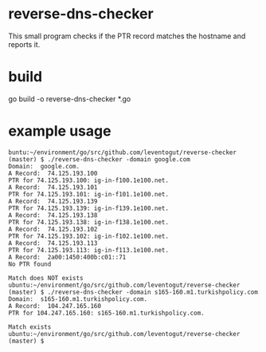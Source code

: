 # reverse-dns-checker

This small program checks if the PTR record matches the hostname and reports it.


# build

go build -o reverse-dns-checker *.go

# example usage
```
buntu:~/environment/go/src/github.com/leventogut/reverse-checker (master) $ ./reverse-dns-checker -domain google.com
Domain:  google.com.
A Record:  74.125.193.100
PTR for 74.125.193.100: ig-in-f100.1e100.net.
A Record:  74.125.193.101
PTR for 74.125.193.101: ig-in-f101.1e100.net.
A Record:  74.125.193.139
PTR for 74.125.193.139: ig-in-f139.1e100.net.
A Record:  74.125.193.138
PTR for 74.125.193.138: ig-in-f138.1e100.net.
A Record:  74.125.193.102
PTR for 74.125.193.102: ig-in-f102.1e100.net.
A Record:  74.125.193.113
PTR for 74.125.193.113: ig-in-f113.1e100.net.
A Record:  2a00:1450:400b:c01::71
No PTR found

Match does NOT exists
ubuntu:~/environment/go/src/github.com/leventogut/reverse-checker (master) $ ./reverse-dns-checker -domain s165-160.m1.turkishpolicy.com
Domain:  s165-160.m1.turkishpolicy.com.
A Record:  104.247.165.160
PTR for 104.247.165.160: s165-160.m1.turkishpolicy.com.

Match exists
ubuntu:~/environment/go/src/github.com/leventogut/reverse-checker (master) $ 
```
